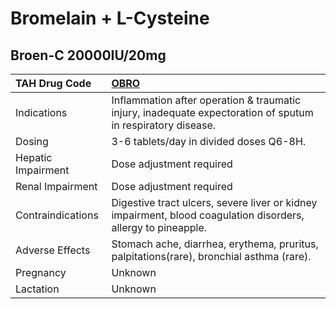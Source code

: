 # Bromelain + L-Cysteine

## Broen-C 20000IU/20mg

| TAH Drug Code      | [OBRO](https://www.tahsda.org.tw/drugs/hissearch.php?drug_code=OBRO)                                          |
|:-------------------|:--------------------------------------------------------------------------------------------------------------|
| Indications        | Inflammation after operation & traumatic injury, inadequate expectoration of sputum in respiratory disease.   |
| Dosing             | 3-6 tablets/day in divided doses Q6-8H.                                                                       |
| Hepatic Impairment | Dose adjustment required                                                                                      |
| Renal Impairment   | Dose adjustment required                                                                                      |
| Contraindications  | Digestive tract ulcers, severe liver or kidney impairment, blood coagulation disorders, allergy to pineapple. |
| Adverse Effects    | Stomach ache, diarrhea, erythema, pruritus, palpitations(rare), bronchial asthma (rare).                      |
| Pregnancy          | Unknown                                                                                                       |
| Lactation          | Unknown                                                                                                       |

